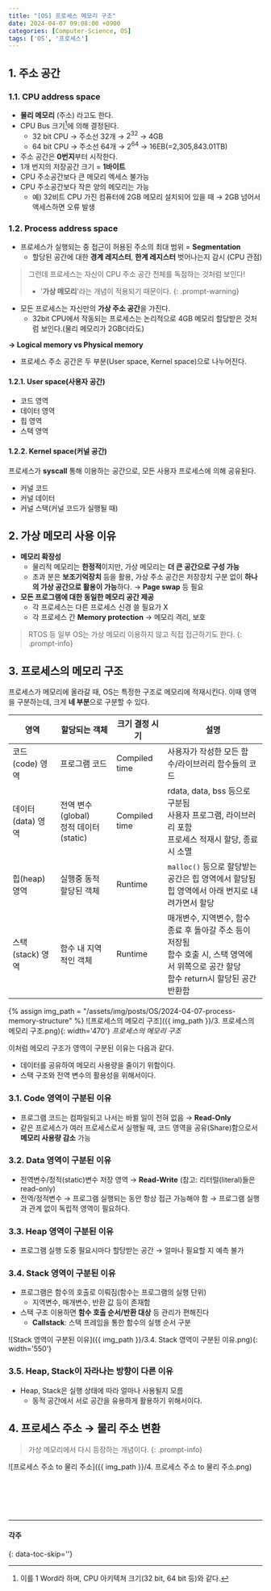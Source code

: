 ```yaml
---
title: "[OS] 프로세스 메모리 구조"
date: 2024-04-07 09:08:00 +0900
categories: [Computer-Science, OS]
tags: ['OS', '프로세스']
---
```




## 1. 주소 공간

### 1.1. CPU address space

- **물리 메모리** (주소) 라고도 한다.
- CPU Bus 크기[^CPU-BUS]에 의해 결정된다.
  - 32 bit CPU → 주소선 32개 → $2^{32}$ → 4GB
  - 64 bit CPU → 주소선 64개 → $2^{64}$ → 16EB(=2,305,843.01TB)
- 주소 공간은 **0번지**부터 시작한다.
- 1개 번지의 저장공간 크기 $=$ **1바이트**
- CPU 주소공간보다 큰 메모리 엑세스 불가능
- CPU 주소공간보다 작은 양의 메모리는 가능
  - 예) 32비트 CPU 가진 컴퓨터에 2GB 메모리 설치되어 있을 때 → 2GB 넘어서 액세스하면 오류 발생


[^CPU-BUS]: 이를 1 Word라 하며, CPU 아키텍쳐 크기(32 bit, 64 bit 등)와 같다.

### 1.2. Process address space

- 프로세스가 실행되는 중 접근이 허용된 주소의 최대 범위 $=$ **Segmentation**
  - 할당된 공간에 대한 **경계 레지스터**, **한계 레지스터** 벗어나는지 감시 (CPU 관점)

> 그런데 프로세스는 자신이 CPU 주소 공간 전체를 독점하는 것처럼 보인다!
> - '**가상 메모리**'라는 개념이 적용되기 때문이다.
{: .prompt-warning}

- 모든 프로세스는 자신만의 **가상 주소 공간**을 가진다.
  - 32bit CPU에서 작동되는 프로세스는 논리적으로 4GB 메모리 할당받은 것처럼 보인다.(물리 메모리가 2GB더라도)

**→ Logical memory vs Physical memory**

- 프로세스 주소 공간은 두 부분(User space, Kernel space)으로 나누어진다.

#### 1.2.1. User space(사용자 공간)

- 코드    영역
- 데이터  영역
- 힙      영역
- 스택    영역

#### 1.2.2. Kernel space(커널 공간)

프로세스가 **syscall** 통해 이용하는 공간으로, 모든 사용자 프로세스에 의해 공유된다.

- 커널 코드
- 커널 데이터
- 커널 스택(커널 코드가 실행될 때)



## 2. 가상 메모리 사용 이유

- **메모리 확장성**
  - 물리적 메모리는 **한정적**이지만, 가상 메모리는 **더 큰 공간으로 구성 가능**
  - 초과 분은 **보조기억장치** 등을 활용, 가상 주소 공간은 저장장치 구분 없이 **하나의 가상 공간으로 활용이 가능**하다. → **Page swap** 등 필요
- **모든 프로그램에 대한 동일한 메모리 공간 제공**
  - 각 프로세스는 다른 프로세스 신경 쓸 필요가 X
  - 각 프로세스 간 **Memory protection** → 메모리 격리, 보호

> RTOS 등 일부 OS는 가상 메모리 이용하지 않고 직접 접근하기도 한다.
{: .prompt-info}



## 3. 프로세스의 메모리 구조

프로세스가 메모리에 올라갈 때, OS는 특정한 구조로 메모리에 적재시킨다. 이때 영역을 구분하는데, 크게 **네 부분**으로 구분할 수 있다.

| 영역 | 할당되는 객체 | 크기 결정 시기 | 설명 |
|------|---------------|----------------|------|
| 코드(code) 영역 | 프로그램 코드 | Compiled time | 사용자가 작성한 모든 함수/라이브러리 함수들의 코드 |
| 데이터(data) 영역 |전역 변수(global)<br>정적 데이터(static) | Compiled time | rdata, data, bss 등으로 구분됨<br>사용자 프로그램, 라이브러리 포함<br>프로세스 적재시 할당, 종료시 소멸 |
|힙(heap) 영역 |실행중 동적 할당된 객체 | Runtime | `malloc()` 등으로 할당받는 공간은 힙 영역에서 할당됨<br>힙 영역에서 아래 번지로 내려가면서 할당 |
| 스택(stack) 영역 | 함수 내 지역적인 객체 | Runtime | 매개변수, 지역변수, 함수 종료 후 돌아갈 주소 등이 저장됨<br>함수 호출 시, 스택 영역에서 위쪽으로 공간 할당<br>함수 return시 할당된 공간 반환함 |

{% assign img_path = "/assets/img/posts/OS/2024-04-07-process-memory-structure" %}
![프로세스의 메모리 구조]({{ img_path }}/3. 프로세스의 메모리 구조.png){: width='470'}
_프로세스의 메모리 구조_

이처럼 메모리 구조가 영역이 구분된 이유는 다음과 같다.
- 데이터를 공유하여 메모리 사용량을 줄이기 위함이다.
- 스택 구조와 전역 변수의 활용성을 위해서이다.

### 3.1. Code 영역이 구분된 이유

- 프로그램 코드는 컴파일되고 나서는 바뀔 일이 전혀 없음 → **Read-Only**
- 같은 프로세스가 여러 프로세스로서 실행될 때, 코드 영역을 공유(Share)함으로서 **메모리 사용량 감소** 가능

### 3.2. Data 영역이 구분된 이유

- 전역변수/정적(static)변수 저장 영역 → **Read-Write** (참고: 리터럴(literal)들은 read-only)
- 전역/정적변수 → 프로그램 실행되는 동안 항상 접근 가능해야 함 → 프로그램 실행과 관계 없이 독립적 영역이 필요하다.

### 3.3. Heap 영역이 구분된 이유

- 프로그램 실행 도중 필요시마다 할당받는 공간 → 얼마나 필요할 지 예측 불가

### 3.4. Stack 영역이 구분된 이유

- 프로그램은 함수의 호출로 이뤄짐(함수는 프로그램의 실행 단위)
  - 지역변수, 매개변수, 반환 값 등이 존재함
- 스택 구조 이용하면 **함수 호출 순서/반환 대상** 등 관리가 편해진다
  - **Callstack**: 스택 프레임을 통한 함수의 실행 순서 구분

![Stack 영역이 구분된 이유]({{ img_path }}/3.4. Stack 영역이 구분된 이유.png){: width='550'}

### 3.5. Heap, Stack이 자라나는 방향이 다른 이유

- Heap, Stack은 실행 상태에 따라 얼마나 사용될지 모름
  - 동적 공간에서 서로 공간을 유용하게 활용하기 위해서이다.



## 4. 프로세스 주소 → 물리 주소 변환

> 가상 메모리에서 다시 등장하는 개념이다.
{: .prompt-info}

![프로세스 주소 to 물리 주소]({{ img_path }}/4. 프로세스 주소 to 물리 주소.png)



<br><br><br><br>

---
<!-- omit from toc -->
#### 각주
{: data-toc-skip=''}